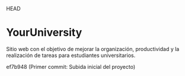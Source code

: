 HEAD
# YourUniversity
Sitio web con el objetivo de mejorar la organización, productividad y la realización de tareas para estudiantes universitarios.


ef7b948 (Primer commit: Subida inicial del proyecto)
